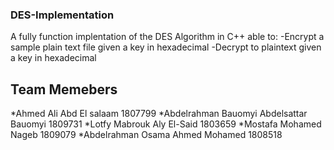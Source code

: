 ### DES-Implementation
A fully function implentation of the DES Algorithm in C++ able to:
-Encrypt a sample plain text file given a key in hexadecimal
-Decrypt to plaintext given a key in hexadecimal

## Team Memebers
*Ahmed Ali Abd El salaam 1807799
*Abdelrahman Bauomyi Abdelsattar Bauomyi 1809731
*Lotfy Mabrouk Aly El-Said 1803659
*Mostafa Mohamed Nageb 1809079
*Abdelrahman Osama Ahmed Mohamed 1808518 
